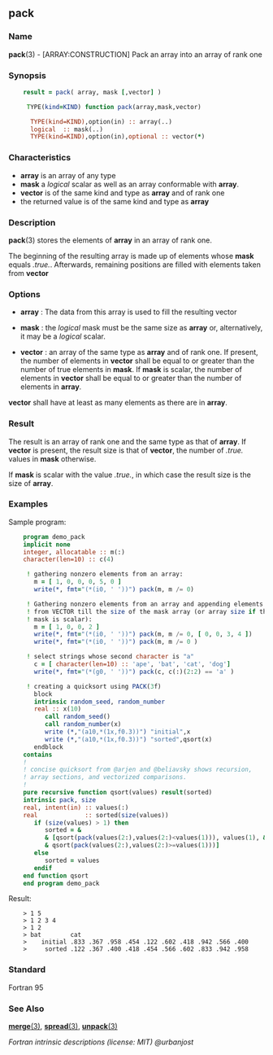 ## pack

### **Name**

**pack**(3) - \[ARRAY:CONSTRUCTION\] Pack an array into an array of rank one

### **Synopsis**
```fortran
    result = pack( array, mask [,vector] )
```
```fortran
     TYPE(kind=KIND) function pack(array,mask,vector)

      TYPE(kind=KIND),option(in) :: array(..)
      logical  :: mask(..)
      TYPE(kind=KIND),option(in),optional :: vector(*)
```
### **Characteristics**

  - **array** is an array of any type
  - **mask** a _logical_ scalar as well as an array conformable with **array**.
  - **vector** is of the same kind and type as **array** and of rank one
  - the returned value is of the same kind and type as **array**

### **Description**

  **pack**(3) stores the elements of **array** in an array of rank one.

  The beginning of the resulting array is made up of elements whose
  **mask** equals _.true._. Afterwards, remaining positions are filled with elements
  taken from **vector**

### **Options**

- **array**
  : The data from this array is used to fill the resulting vector

- **mask**
  : the _logical_ mask must be the same size as **array** or,
  alternatively, it may be a _logical_ scalar.

- **vector**
  : an array of the same type as **array** and of rank
  one. If present, the number of elements in **vector** shall be equal to
  or greater than the number of true elements in **mask**. If **mask** is
  scalar, the number of elements in **vector** shall be equal to or
  greater than the number of elements in **array**.

**vector** shall have at least as many elements as there are in **array**.

### **Result**

The result is an array of rank one and the same type as that of **array**.
If **vector** is present, the result size is that of **vector**, the number of
_.true._ values in **mask** otherwise.

If **mask** is scalar with the value _.true._, in which case the result
size is the size of **array**.

### **Examples**

Sample program:

```fortran
    program demo_pack
    implicit none
    integer, allocatable :: m(:)
    character(len=10) :: c(4)

     ! gathering nonzero elements from an array:
       m = [ 1, 0, 0, 0, 5, 0 ]
       write(*, fmt="(*(i0, ' '))") pack(m, m /= 0)

     ! Gathering nonzero elements from an array and appending elements
     ! from VECTOR till the size of the mask array (or array size if the
     ! mask is scalar):
       m = [ 1, 0, 0, 2 ]
       write(*, fmt="(*(i0, ' '))") pack(m, m /= 0, [ 0, 0, 3, 4 ])
       write(*, fmt="(*(i0, ' '))") pack(m, m /= 0 )

     ! select strings whose second character is "a"
       c = [ character(len=10) :: 'ape', 'bat', 'cat', 'dog']
       write(*, fmt="(*(g0, ' '))") pack(c, c(:)(2:2) == 'a' )

     ! creating a quicksort using PACK(3f)
       block
       intrinsic random_seed, random_number
       real :: x(10)
          call random_seed()
          call random_number(x)
          write (*,"(a10,*(1x,f0.3))") "initial",x
          write (*,"(a10,*(1x,f0.3))") "sorted",qsort(x)
       endblock
    contains
    !
    ! concise quicksort from @arjen and @beliavsky shows recursion,
    ! array sections, and vectorized comparisons.
    !
    pure recursive function qsort(values) result(sorted)
    intrinsic pack, size
    real, intent(in) :: values(:)
    real             :: sorted(size(values))
       if (size(values) > 1) then
          sorted = &
          & [qsort(pack(values(2:),values(2:)<values(1))), values(1), &
          & qsort(pack(values(2:),values(2:)>=values(1)))]
       else
          sorted = values
       endif
    end function qsort
    end program demo_pack
```
Result:
```text
    > 1 5
    > 1 2 3 4
    > 1 2
    > bat        cat
    >    initial .833 .367 .958 .454 .122 .602 .418 .942 .566 .400
    >     sorted .122 .367 .400 .418 .454 .566 .602 .833 .942 .958
```
### **Standard**

Fortran 95

### **See Also**

[**merge**(3)](#merge),
[**spread**(3)](#spread),
[**unpack**(3)](#unpack)

 _Fortran intrinsic descriptions (license: MIT) \@urbanjost_

